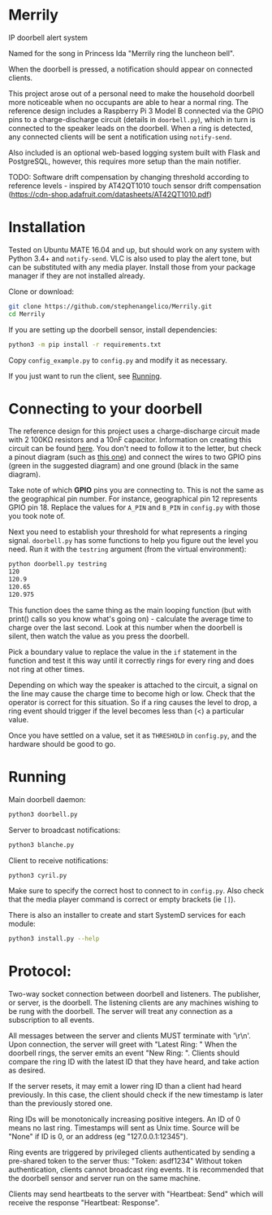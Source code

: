 # Merrily
IP doorbell alert system

Named for the song in Princess Ida "Merrily ring the luncheon bell".

When the doorbell is pressed, a notification should appear on connected clients.

This project arose out of a personal need to make the household doorbell more
noticeable when no occupants are able to hear a normal ring.
The reference design includes a Raspberry Pi 3 Model B connected via the GPIO
pins to a charge-discharge circuit (details in `doorbell.py`), which in
turn is connected to the speaker leads on the doorbell. When a ring is detected,
any connected clients will be sent a notification using `notify-send`.

Also included is an optional web-based logging system built with Flask and
PostgreSQL, however, this requires more setup than the main notifier.

TODO: Software drift compensation by changing threshold according to reference
levels - inspired by AT42QT1010 touch sensor drift compensation
(https://cdn-shop.adafruit.com/datasheets/AT42QT1010.pdf)

Installation
============

Tested on Ubuntu MATE 16.04 and up, but should work on any system with
Python 3.4+ and `notify-send`. VLC is also used to play
the alert tone, but can be substituted with any media player.
Install those from your package manager if they are not installed already.

Clone or download:
```bash
git clone https://github.com/stephenangelico/Merrily.git
cd Merrily
```

If you are setting up the doorbell sensor, install dependencies:
```bash
python3 -m pip install -r requirements.txt
```

Copy `config_example.py` to `config.py` and modify it as necessary.

If you just want to run the client, see [Running](#running).

Connecting to your doorbell
===========================

The reference design for this project uses a charge-discharge circuit made with
2 100KΩ resistors and a 10nF capacitor. Information on creating this circuit can
be found [here](https://www.allaboutcircuits.com/projects/building-raspberry-pi-controllers-part-5-reading-analog-data-with-an-rpi/).
You don't need to follow it to the letter, but check a pinout diagram (such as
[this one](https://cdn.sparkfun.com/assets/learn_tutorials/4/2/4/header_pinout.jpg))
and connect the wires to two GPIO pins (green in the suggested diagram) and one
ground (black in the same diagram).

Take note of which **GPIO** pins you are connecting to. This is not the same
as the geographical pin number. For instance, geographical pin 12 represents
GPIO pin 18. Replace the values for `A_PIN` and `B_PIN` in `config.py` with
those you took note of.

Next you need to establish your threshold for what represents a ringing signal.
`doorbell.py` has some functions to help you figure out the level you need.
Run it with the `testring` argument (from the virtual environment):

```bash
python doorbell.py testring
120
120.9
120.65
120.975
```

This function does the same thing as the main looping function (but with print()
calls so you know what's going on) - calculate the average time to charge over
the last second. Look at this number when the doorbell is silent, then watch the
value as you press the doorbell.

Pick a boundary value to replace the value in the `if` statement in the function
and test it this way until it correctly rings for every ring and does not ring
at other times.

Depending on which way the speaker is attached to the circuit, a signal on the
line may cause the charge time to become high or low. Check that the operator
is correct for this situation. So if a ring causes the level to drop, a ring
event should trigger if the level becomes less than (<) a particular value.

Once you have settled on a value, set it as `THRESHOLD` in `config.py`, and the
hardware should be good to go.

Running
=======

Main doorbell daemon:

```bash
python3 doorbell.py
```

Server to broadcast notifications:

```bash
python3 blanche.py
```

Client to receive notifications:

```bash
python3 cyril.py
```

Make sure to specify the correct host to connect to in `config.py`. Also check
that the media player command is correct or empty brackets (ie `[]`).

There is also an installer to create and start SystemD services for each module:

```bash
python3 install.py --help
```


Protocol:
=========

Two-way socket connection between doorbell and listeners.
The publisher, or server, is the doorbell. The listening clients are any
machines wishing to be rung with the doorbell. The server will treat any
connection as a subscription to all events.

All messages between the server and clients MUST terminate with '\r\n'.
Upon connection, the server will greet with "Latest Ring: <id> <time> <source>"
When the doorbell rings, the server emits an event "New Ring: <id> <time> <source>".
Clients should compare the ring ID with the latest ID that they have heard, and
take action as desired.

If the server resets, it may emit a lower ring ID than a client had heard
previously. In this case, the client should check if the new timestamp is later
than the previously stored one.

Ring IDs will be monotonically increasing positive integers. An ID of 0 means no
last ring. Timestamps will sent as Unix time. Source will be "None" if ID is 0,
or an address (eg "127.0.0.1:12345").

Ring events are triggered by privileged clients authenticated by sending a
pre-shared token to the server thus: "Token: asdf1234"
Without token authentication, clients cannot broadcast ring events.
It is recommended that the doorbell sensor and server run on the same machine.

Clients may send heartbeats to the server with "Heartbeat: Send" which will
receive the response "Heartbeat: Response".
